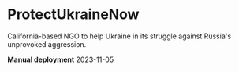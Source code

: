 # ProtectUkraineNow
California-based NGO to help Ukraine in its struggle against Russia's unprovoked aggression.

**Manual deployment**
2023-11-05
